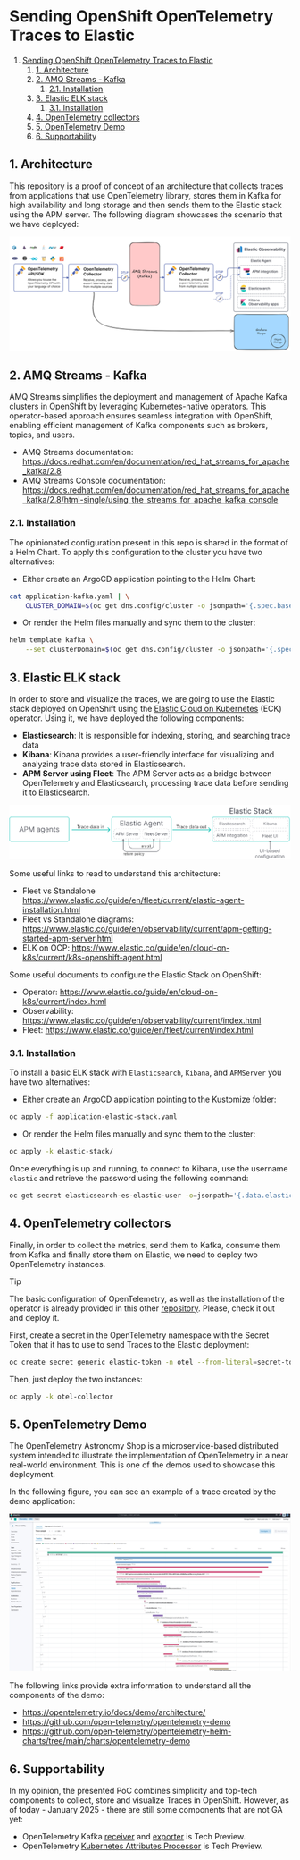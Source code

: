 # Sending OpenShift OpenTelemetry Traces to Elastic 
1. [Sending OpenShift OpenTelemetry Traces to Elastic](#sending-openshift-opentelemetry-traces-to-elastic)
   1. [1. Architecture](#1-architecture)
   2. [2. AMQ Streams - Kafka](#2-amq-streams---kafka)
      1. [2.1. Installation](#21-installation)
   3. [3. Elastic ELK stack](#3-elastic-elk-stack)
      1. [3.1. Installation](#31-installation)
   4. [4. OpenTelemetry collectors](#4-opentelemetry-collectors)
   5. [5. OpenTelemetry Demo](#5-opentelemetry-demo)
   6. [6. Supportability](#6-supportability)

## 1. Architecture

This repository is a proof of concept of an architecture that collects traces from applications that use OpenTelemetry library, stores them in Kafka for high availability and long storage and then sends them to the Elastic stack using the APM server. The following diagram showcases the scenario that we have deployed:

![Architecture Diagram](docs/images/arch-diagram.png "Architecture Diagram")


## 2. AMQ Streams - Kafka

AMQ Streams simplifies the deployment and management of Apache Kafka clusters in OpenShift by leveraging Kubernetes-native operators. This operator-based approach ensures seamless integration with OpenShift, enabling efficient management of Kafka components such as brokers, topics, and users.


* AMQ Streams documentation: https://docs.redhat.com/en/documentation/red_hat_streams_for_apache_kafka/2.8
* AMQ Streams Console documentation: https://docs.redhat.com/en/documentation/red_hat_streams_for_apache_kafka/2.8/html-single/using_the_streams_for_apache_kafka_console


### 2.1. Installation

The opinionated configuration present in this repo is shared in the format of a Helm Chart. To apply this configuration to the cluster you have two alternatives:

* Either create an ArgoCD application pointing to the Helm Chart:

```bash
cat application-kafka.yaml | \
    CLUSTER_DOMAIN=$(oc get dns.config/cluster -o jsonpath='{.spec.baseDomain}') envsubst | oc apply -f -
```

* Or render the Helm files  manually and sync them to the cluster:

```bash
helm template kafka \
    --set clusterDomain=$(oc get dns.config/cluster -o jsonpath='{.spec.baseDomain}') | oc apply -f -
```





## 3. Elastic ELK stack


In order to store and visualize the traces, we are going to use the Elastic stack deployed on OpenShift using the [Elastic Cloud on Kubernetes](https://www.elastic.co/blog/elastic-cloud-on-kubernetes-red-hat-openshift-certified-operator) (ECK) operator. Using it, we have deployed the following components:

* **Elasticsearch**: It is responsible for indexing, storing, and searching trace data
* **Kibana**: Kibana provides a user-friendly interface for visualizing and analyzing trace data stored in Elasticsearch.
* **APM Server using Fleet**: The APM Server acts as a bridge between OpenTelemetry and Elasticsearch, processing trace data before sending it to Elasticsearch.


![Elastic stack components](docs/images/elastic-apm-with-fleet.png "Elastic stack components")


Some useful links to read to understand this architecture:

* Fleet vs Standalone https://www.elastic.co/guide/en/fleet/current/elastic-agent-installation.html
* Fleet vs Standalone diagrams: https://www.elastic.co/guide/en/observability/current/apm-getting-started-apm-server.html
* ELK on OCP: https://www.elastic.co/guide/en/cloud-on-k8s/current/k8s-openshift-agent.html

Some useful documents to configure the Elastic Stack on OpenShift:

* Operator: https://www.elastic.co/guide/en/cloud-on-k8s/current/index.html
* Observability: https://www.elastic.co/guide/en/observability/current/index.html
* Fleet: https://www.elastic.co/guide/en/fleet/current/index.html


### 3.1. Installation

To install a basic ELK stack with `Elasticsearch`, `Kibana`, and `APMServer` you have two alternatives:

* Either create an ArgoCD application pointing to the Kustomize folder:

```bash
oc apply -f application-elastic-stack.yaml
```

* Or render the Helm files  manually and sync them to the cluster:

```bash
oc apply -k elastic-stack/
```

Once everything is up and running, to connect to Kibana, use the username `elastic` and retrieve the password using the following command:

```bash
oc get secret elasticsearch-es-elastic-user -o=jsonpath='{.data.elastic}' -n elastic | base64 --decode
```





## 4. OpenTelemetry collectors

Finally, in order to collect the metrics, send them to Kafka, consume them from Kafka and finally store them on Elastic, we need to deploy two OpenTelemetry instances. 

> [!TIP]
> The basic configuration of OpenTelemetry, as well as the installation of the operator is already provided in this other [repository](https://github.com/alvarolop/quarkus-observability-app?tab=readme-ov-file#42-red-hat-build-of-opentelemetry). Please, check it out and deploy it. 

First, create a secret in the OpenTelemetry namespace with the Secret Token that it has to use to send Traces to the Elastic deployment:

```bash
oc create secret generic elastic-token -n otel --from-literal=secret-token=$(oc get secret apm-server-apm-token -n elastic --template='{{index .data "secret-token" | base64decode}}')
```

Then, just deploy the two instances:

```bash
oc apply -k otel-collector
```



## 5. OpenTelemetry Demo

The OpenTelemetry Astronomy Shop is a microservice-based distributed system intended to illustrate the implementation of OpenTelemetry in a near real-world environment. This is one of the demos used to showcase this deployment. 



In the following figure, you can see an example of a trace created by the demo application:

![OpenTelemetry Astronomy Shop Traces](docs/images/astromony-traces.png "OpenTelemetry Astronomy Shop Traces")


The following links provide extra information to understand all the components of the demo:

* https://opentelemetry.io/docs/demo/architecture/
* https://github.com/open-telemetry/opentelemetry-demo
* https://github.com/open-telemetry/opentelemetry-helm-charts/tree/main/charts/opentelemetry-demo





## 6. Supportability

In my opinion, the presented PoC combines simplicity and top-tech components to collect, store and visualize Traces in OpenShift. However, as of today - January 2025 - there are still some components that are not GA yet:

* OpenTelemetry Kafka [receiver](https://docs.openshift.com/container-platform/4.17/observability/otel/otel-collector/otel-collector-receivers.html#kafka-receiver_otel-collector-receivers) and [exporter](https://docs.openshift.com/container-platform/4.17/observability/otel/otel-collector/otel-collector-exporters.html#kafka-exporter_otel-collector-exporters) is Tech Preview.
* OpenTelemetry [Kubernetes Attributes Processor](https://docs.openshift.com/container-platform/4.17/observability/otel/otel-collector/otel-collector-processors.html#resource-processor_otel-collector-processors) is Tech Preview.


